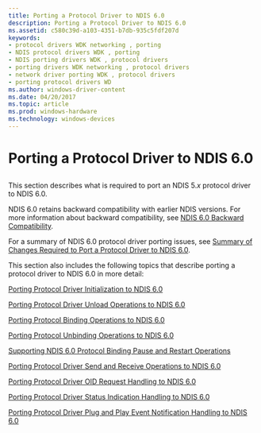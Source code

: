 ```yaml
---
title: Porting a Protocol Driver to NDIS 6.0
description: Porting a Protocol Driver to NDIS 6.0
ms.assetid: c580c39d-a103-4351-b7db-935c5fdf207d
keywords:
- protocol drivers WDK networking , porting
- NDIS protocol drivers WDK , porting
- NDIS porting drivers WDK , protocol drivers
- porting drivers WDK networking , protocol drivers
- network driver porting WDK , protocol drivers
- porting protocol drivers WD
ms.author: windows-driver-content
ms.date: 04/20/2017
ms.topic: article
ms.prod: windows-hardware
ms.technology: windows-devices
---
```


# Porting a Protocol Driver to NDIS 6.0


## <a href="" id="ddk-porting-protocol-drivers-to-ndis-6-0-nd"></a>


This section describes what is required to port an NDIS 5.*x* protocol driver to NDIS 6.0.

NDIS 6.0 retains backward compatibility with earlier NDIS versions. For more information about backward compatibility, see [NDIS 6.0 Backward Compatibility](ndis-6-0-backward-compatibility.md).

For a summary of NDIS 6.0 protocol driver porting issues, see [Summary of Changes Required to Port a Protocol Driver to NDIS 6.0](summary-of-changes-required-to-port-a-protocol-driver-to-ndis-6-0.md).

This section also includes the following topics that describe porting a protocol driver to NDIS 6.0 in more detail:

[Porting Protocol Driver Initialization to NDIS 6.0](porting-protocol-driver-initialization-to-ndis-6-0.md)

[Porting Protocol Driver Unload Operations to NDIS 6.0](porting-protocol-driver-unload-operations-to-ndis-6-0.md)

[Porting Protocol Binding Operations to NDIS 6.0](porting-protocol-binding-operations-to-ndis-6-0.md)

[Porting Protocol Unbinding Operations to NDIS 6.0](porting-protocol-unbinding-operations-to-ndis-6-0.md)

[Supporting NDIS 6.0 Protocol Binding Pause and Restart Operations](supporting-ndis-6-0-protocol-binding-pause-and-restart-operations.md)

[Porting Protocol Driver Send and Receive Operations to NDIS 6.0](porting-protocol-driver-send-and-receive-operations-to-ndis-6-0.md)

[Porting Protocol Driver OID Request Handling to NDIS 6.0](porting-protocol-driver-oid-request-handling-to-ndis-6-0.md)

[Porting Protocol Driver Status Indication Handling to NDIS 6.0](porting-protocol-driver-status-indication-handling-to-ndis-6-0.md)

[Porting Protocol Driver Plug and Play Event Notification Handling to NDIS 6.0](porting-protocol-driver-plug-and-play-event-notification-handling-to-n.md)

 

 





